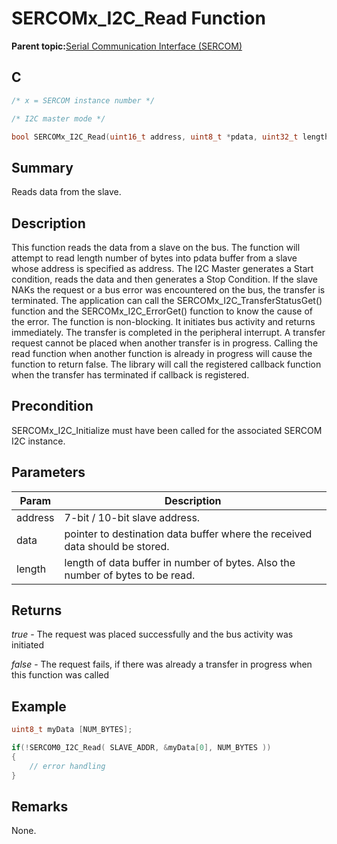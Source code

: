 # SERCOMx\_I2C\_Read Function

**Parent topic:**[Serial Communication Interface \(SERCOM\)](GUID-76AE7205-E3EF-4EE6-AC28-5153E3565982.md)

## C

```c
/* x = SERCOM instance number */

/* I2C master mode */

bool SERCOMx_I2C_Read(uint16_t address, uint8_t *pdata, uint32_t length)	
```

## Summary

Reads data from the slave.

## Description

This function reads the data from a slave on the bus. The function will attempt to read length number of bytes into pdata buffer from a slave whose address is specified as address. The I2C Master generates a Start condition, reads the data and then generates a Stop Condition. If the slave NAKs the request or a bus error was encountered on the bus, the transfer is terminated. The application can call the SERCOMx\_I2C\_TransferStatusGet\(\) function and the SERCOMx\_I2C\_ErrorGet\(\) function to know the cause of the error. The function is non-blocking. It initiates bus activity and returns immediately. The transfer is completed in the peripheral interrupt. A transfer request cannot be placed when another transfer is in progress. Calling the read function when another function is already in progress will cause the function to return false. The library will call the registered callback function when the transfer has terminated if callback is registered.

## Precondition

SERCOMx\_I2C\_Initialize must have been called for the associated SERCOM I2C instance.

## Parameters

|Param|Description|
|-----|-----------|
|address|7-bit / 10-bit slave address.|
|data|pointer to destination data buffer where the received data should be stored.|
|length|length of data buffer in number of bytes. Also the number of bytes to be read.|

## Returns

*true* - The request was placed successfully and the bus activity was initiated

*false* - The request fails, if there was already a transfer in progress when this function was called

## Example

```c
uint8_t myData [NUM_BYTES];

if(!SERCOM0_I2C_Read( SLAVE_ADDR, &myData[0], NUM_BYTES ))
{
    // error handling
}
```

## Remarks

None.


